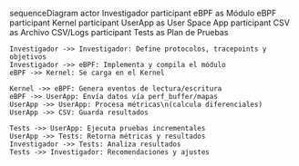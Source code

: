 sequenceDiagram
    actor Investigador
    participant eBPF as Módulo eBPF
    participant Kernel
    participant UserApp as User Space App
    participant CSV as Archivo CSV/Logs
    participant Tests as Plan de Pruebas


    Investigador ->> Investigador: Define protocolos, tracepoints y objetivos
    Investigador ->> eBPF: Implementa y compila el módulo
    eBPF ->> Kernel: Se carga en el Kernel

    Kernel ->> eBPF: Genera eventos de lectura/escritura
    eBPF ->> UserApp: Envía datos vía perf_buffer/mapas
    UserApp ->> UserApp: Procesa métricas\n(calcula diferenciales)
    UserApp ->> CSV: Guarda resultados

    Tests ->> UserApp: Ejecuta pruebas incrementales
    UserApp ->> Tests: Retorna métricas y resultados
    Investigador ->> Tests: Analiza resultados
    Tests ->> Investigador: Recomendaciones y ajustes

